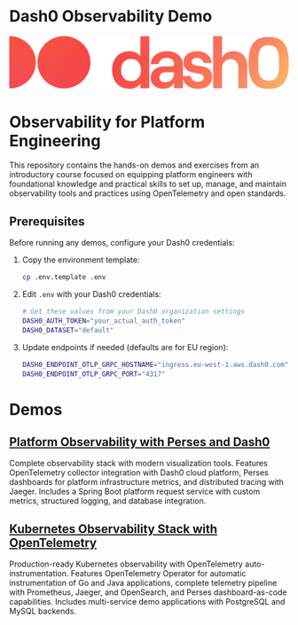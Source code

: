 # Dash0 Observability Demo
![Dash0 Logo](./Images/dash0-logo.png)

# Observability for Platform Engineering

This repository contains the hands-on demos and exercises from an introductory course focused on equipping platform engineers with foundational knowledge and practical skills to set up, manage, and maintain observability tools and practices using OpenTelemetry and open standards.

## Prerequisites

Before running any demos, configure your Dash0 credentials:

1. Copy the environment template:
   ```bash
   cp .env.template .env
   ```

2. Edit `.env` with your Dash0 credentials:
   ```bash
   # Get these values from your Dash0 organization settings
   DASH0_AUTH_TOKEN="your_actual_auth_token"
   DASH0_DATASET="default"
   ```

3. Update endpoints if needed (defaults are for EU region):
   ```bash
   DASH0_ENDPOINT_OTLP_GRPC_HOSTNAME="ingress.eu-west-1.aws.dash0.com"
   DASH0_ENDPOINT_OTLP_GRPC_PORT="4317"
   ```

# Demos

## [Platform Observability with Perses and Dash0](./dash0-otel-sandbox/)

Complete observability stack with modern visualization tools. Features OpenTelemetry collector integration with Dash0 cloud platform, Perses dashboards for platform infrastructure metrics, and distributed tracing with Jaeger. Includes a Spring Boot platform request service with custom metrics, structured logging, and database integration.

## [Kubernetes Observability Stack with OpenTelemetry](./k8s-observability-stack/)

Production-ready Kubernetes observability with OpenTelemetry auto-instrumentation. Features OpenTelemetry Operator for automatic instrumentation of Go and Java applications, complete telemetry pipeline with Prometheus, Jaeger, and OpenSearch, and Perses dashboard-as-code capabilities. Includes multi-service demo applications with PostgreSQL and MySQL backends.
